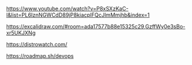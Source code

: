 
https://www.youtube.com/watch?v=P8xSXzKaC-I&list=PL6IznNGWCdD89jP8kiacplFQcJlmMmjhb&index=1

https://excalidraw.com/#room=ada17577b88e15325c29,GzffWy0e3sBo-xr5UKJXNg

https://distrowatch.com/

https://roadmap.sh/devops